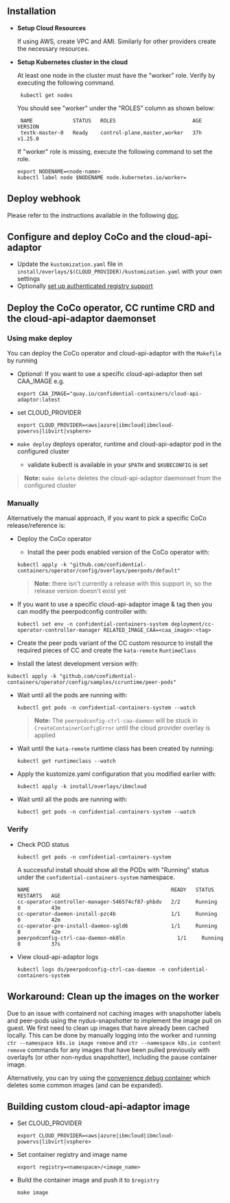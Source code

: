 ## Installation

* **Setup Cloud Resources**

  If using AWS, create VPC and AMI. Similarly for other providers create the
  necessary resources.

* **Setup Kubernetes cluster in the cloud**

  At least one node in the cluster must have the "worker" role.
  Verify by executing the following command.
  ```
   kubectl get nodes
  ```
  You should see "worker" under the "ROLES" column as shown below:
  ```
   NAME             STATUS   ROLES                         AGE   VERSION
   testk-master-0   Ready    control-plane,master,worker   37h   v1.25.0
  ```

  If "worker" role is missing, execute the following command to set the role.

    ```
    export NODENAME=<node-name>
    kubectl label node $NODENAME node.kubernetes.io/worker=
    ```

## Deploy webhook

   Please refer to the instructions available in the following [doc](../../webhook/docs/INSTALL.md).

## Configure and deploy CoCo and the cloud-api-adaptor

- Update the `kustomization.yaml` file in `install/overlays/$(CLOUD_PROVIDER)/kustomization.yaml` with your own settings
- Optionally [set up authenticated registry support](../docs/registries-authentication.md)

## Deploy the CoCo operator, CC runtime CRD and the cloud-api-adaptor daemonset

### Using make deploy

You can deploy the CoCo operator and cloud-api-adaptor with the `Makefile` by running
* *Optional:* If you want to use a specific cloud-api-adaptor then set CAA_IMAGE e.g.
    ```
    export CAA_IMAGE="quay.io/confidential-containers/cloud-api-adaptor:latest
    ```
* set CLOUD_PROVIDER
    ```
    export CLOUD_PROVIDER=<aws|azure|ibmcloud|ibmcloud-powervs|libvirt|vsphere>
    ```

* `make deploy` deploys operator, runtime and cloud-api-adaptor pod in the configured cluster
    * validate kubectl is available in your `$PATH` and `$KUBECONFIG` is set

> **Note:** `make delete` deletes the cloud-api-adaptor daemonset from the configured cluster

### Manually

Alternatively the manual approach, if you want to pick a specific CoCo release/reference is:

- Deploy the CoCo operator

  - Install the peer pods enabled version of the CoCo operator with:
  ```
  kubectl apply -k "github.com/confidential-containers/operator/config/overlays/peerpods/default"
  ```
  > **Note:** there isn't currently a release with this support in, so the release version doesn't exist yet

- If you want to use a specific cloud-api-adaptor image & tag then you can modify the peerpodconfig controller with:
  ```
  kubectl set env -n confidential-containers-system deployment/cc-operator-controller-manager RELATED_IMAGE_CAA=<caa_image>:<tag>
  ```

- Create the peer pods variant of the CC custom resource to install the required pieces of CC and create the `kata-remote` `RuntimeClass`
<!--
  TODO - when we have a release that works with `main` kata payload (0.9.0), we can uncomment this
  - Again, either deploy a release version of the Confidential Containers peer pod customer resource with, by running the following command where `<RELEASE_VERSION>` needs to be substituted with the desired [release tag](https://github.com/confidential-containers/operator/tags):
  > **Note:** the release version needs to be `v0.9.0` or after
  ```
  export RELEASE_VERSION=<RELEASE_VERSION>
  kubectl apply -k github.com/confidential-containers/operator/config/samples/ccruntime/peer-pods?ref=<RELEASE_VERSION>
  ```
-->
  - <!-- Alternatively i-->Install the latest development version with:
  ```
  kubectl apply -k "github.com/confidential-containers/operator/config/samples/ccruntime/peer-pods"
  ```
- Wait until all the pods are running with:
  ```
  kubectl get pods -n confidential-containers-system --watch
  ```
  > **Note:** The `peerpodconfig-ctrl-caa-daemon` will be stuck in `CreateContainerConfigError` until the cloud provider overlay is applied

- Wait until the `kata-remote` runtime class has been created by running:
  ```
  kubectl get runtimeclass --watch
  ```

- Apply the kustomize.yaml configuration that you modified earlier with:
  ```
  kubectl apply -k install/overlays/ibmcloud
  ```
- Wait until all the pods are running with:
  ```
  kubectl get pods -n confidential-containers-system --watch
  ```
### Verify

* Check POD status

    ```
    kubectl get pods -n confidential-containers-system
    ```
  A successful install should show all the PODs with "Running" status under the `confidential-containers-system`
  namespace.

    ```
    NAME                                              READY   STATUS    RESTARTS   AGE
    cc-operator-controller-manager-546574cf87-phbdv   2/2     Running   0          43m
    cc-operator-daemon-install-pzc4b                  1/1     Running   0          42m
    cc-operator-pre-install-daemon-sgld6              1/1     Running   0          42m
    peerpodconfig-ctrl-caa-daemon-mk8ln                 1/1     Running   0          37s
    ```

* View cloud-api-adaptor logs

    ```
    kubectl logs ds/peerpodconfig-ctrl-caa-daemon -n confidential-containers-system
    ```

## Workaround: Clean up the images on the worker

Due to an issue with containerd not caching images with snapshotter labels and peer-pods using the nydus-snapshotter to implement
the image pull on guest. We first need to clean up images that have already been cached locally. This can be done by manually logging
into the worker and running `ctr --namespace k8s.io image remove` and `ctr --namespace k8s.io content remove` commands for any images
that have been pulled previously with overlayfs (or other non-nydus snapshotter), including the pause container image.

Alternatively, you can try using the [convenience debug container](https://github.com/stevenhorsman/containerd-image-cleanup)
which deletes some common images (and can be expanded).

## Building custom cloud-api-adaptor image

* Set CLOUD_PROVIDER
    ```
    export CLOUD_PROVIDER=<aws|azure|ibmcloud|ibmcloud-powervs|libvirt|vsphere>
    ```

* Set container registry and image name
    ```
    export registry=<namespace>/<image_name>
    ```

* Build the container image and push it to `$registry`
   ```
   make image
   ```
